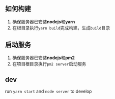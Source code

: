 ## 如何构建

1. 确保服务器已安装**nodejs**和**yarn**
2. 在根目录执行`yarn build`完成构建，生成`build`目录

## 启动服务

1. 确保服务器已安装**nodejs**和**pm2**
2. 在项目根目录执行`pm2 server`启动服务

## dev

run `yarn start` and `node server` to develop
